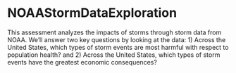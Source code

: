 # NOAAStormDataExploration

This assessment analyzes the impacts of storms through storm data from NOAA. We’ll answer two key questions by looking at the data: 1) Across the United States, which types of storm events are most harmful with respect to population health? and 2) Across the United States, which types of storm events have the greatest economic consequences?